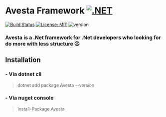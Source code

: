 # Avesta Framework [![.NET](https://img.shields.io/badge/--512BD4?logo=.net&logoColor=ffffff)](https://dotnet.microsoft.com/)
[![Build Status](https://travis-ci.org/joemccann/dillinger.svg?branch=master)](https://travis-ci.org/joemccann/dillinger) [![License: MIT](https://img.shields.io/badge/License-MIT-yellow.svg)](https://opensource.org/licenses/MIT) ![version](https://img.shields.io/badge/version-1.0.2.0-blue)

### Avesta is a .Net framework for .Net developers who looking for do more with less structure  😉

## Installation
### - Via dotnet cli
>dotnet add package Avesta --version
### - Via nuget console
>Install-Package Avesta
